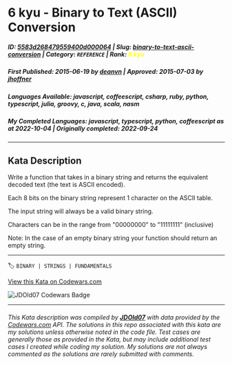 # 6 kyu - Binary to Text (ASCII) Conversion

##### **ID**: [5583d268479559400d000064](https://www.codewars.com/kata/5583d268479559400d000064) | **Slug**: [binary-to-text-ascii-conversion](https://www.codewars.com/kata/5583d268479559400d000064) | **Category**: `REFERENCE` | **Rank**: <span style="color:yellow">6 kyu</span>

##### **First Published**: 2015-06-19 ***by*** [deanvn](https://www.codewars.com/users/deanvn) | **Approved**: 2015-07-03 ***by*** [jhoffner](https://www.codewars.com/users/jhoffner)

##### **Languages Available**: javascript, coffeescript, csharp, ruby, python, typescript, julia, groovy, c, java, scala, nasm

##### **My Completed Languages**: javascript, typescript, python, coffeescript ***as at*** 2022-10-04 | **Originally completed**: 2022-09-24

---

## Kata Description


Write a function that takes in a binary string and returns the equivalent decoded text (the text is ASCII encoded).



Each 8 bits on the binary string represent 1 character on the ASCII table.



The input string will always be a valid binary string.



Characters can be in the range from "00000000" to "11111111" (inclusive)



Note: In the case of an empty binary string your function should return an empty string.





---


🏷 `BINARY | STRINGS | FUNDAMENTALS`


[View this Kata on Codewars.com](https://www.codewars.com/kata/5583d268479559400d000064)

![](https://www.codewars.com/users/jdold07/badges/large "JDOld07 Codewars Badge")

---

###### *This Kata description was compiled by [**JDOld07**](https://tpstech.dev) with data provided by the [Codewars.com](https://www.codewars.com) API.  The solutions in this repo associated with this kata are my solutions unless otherwise noted in the code file.  Test cases are generally those as provided in the Kata, but may include additional test cases I created while coding my solution.  My solutions are not always commented as the solutions are rarely submitted with comments.*
